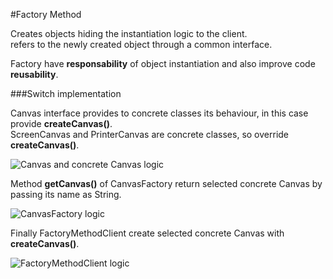 #Factory Method

Creates objects hiding the instantiation logic to the client.<br>
refers to the newly created object through a common interface.<br>

Factory have **responsability** of object instantiation and also improve code **reusability**.

###Switch implementation

Canvas interface provides to concrete classes its behaviour, in this case provide **createCanvas()**.<br>
ScreenCanvas and PrinterCanvas are concrete classes, so override **createCanvas()**.

![Canvas and concrete Canvas logic](https://github.com/spino9330/DesignPattern/blob/master/imgs/FactoryBusiness.png)

Method **getCanvas()** of CanvasFactory return selected concrete Canvas by passing its name as String.

![CanvasFactory logic](https://github.com/spino9330/DesignPattern/blob/master/imgs/Factory.png)

Finally FactoryMethodClient create selected concrete Canvas with **createCanvas()**.

![FactoryMethodClient logic](https://github.com/spino9330/DesignPattern/blob/master/imgs/FactoryDemo.png)
